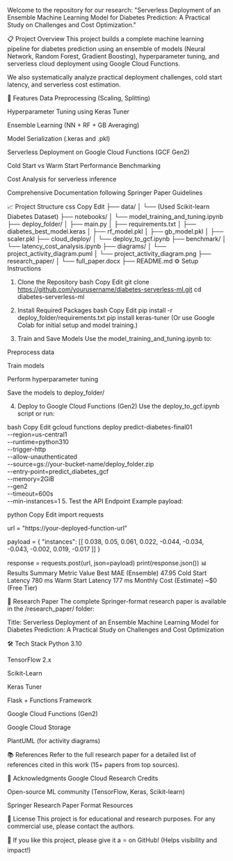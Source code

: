 Welcome to the repository for our research:
"Serverless Deployment of an Ensemble Machine Learning Model for Diabetes Prediction: A Practical Study on Challenges and Cost Optimization."


📋 Project Overview
This project builds a complete machine learning pipeline for diabetes prediction using an ensemble of models (Neural Network, Random Forest, Gradient Boosting), hyperparameter tuning, and serverless cloud deployment using Google Cloud Functions.

We also systematically analyze practical deployment challenges, cold start latency, and serverless cost estimation.

🚀 Features
Data Preprocessing (Scaling, Splitting)

Hyperparameter Tuning using Keras Tuner

Ensemble Learning (NN + RF + GB Averaging)

Model Serialization (.keras and .pkl)

Serverless Deployment on Google Cloud Functions (GCF Gen2)

Cold Start vs Warm Start Performance Benchmarking

Cost Analysis for serverless inference

Comprehensive Documentation following Springer Paper Guidelines

📈 Project Structure
css
Copy
Edit
├── data/
│   └── (Used Scikit-learn Diabetes Dataset)
├── notebooks/
│   └── model_training_and_tuning.ipynb
├── deploy_folder/
│   ├── main.py
│   ├── requirements.txt
│   ├── diabetes_best_model.keras
│   ├── rf_model.pkl
│   ├── gb_model.pkl
│   ├── scaler.pkl
├── cloud_deploy/
│   └── deploy_to_gcf.ipynb
├── benchmark/
│   └── latency_cost_analysis.ipynb
├── diagrams/
│   └── project_activity_diagram.puml
│   └── project_activity_diagram.png
├── research_paper/
│   └── full_paper.docx
├── README.md
⚙️ Setup Instructions
1. Clone the Repository
bash
Copy
Edit
git clone https://github.com/yourusername/diabetes-serverless-ml.git
cd diabetes-serverless-ml
2. Install Required Packages
bash
Copy
Edit
pip install -r deploy_folder/requirements.txt
pip install keras-tuner
(Or use Google Colab for initial setup and model training.)

3. Train and Save Models
Use the model_training_and_tuning.ipynb to:

Preprocess data

Train models

Perform hyperparameter tuning

Save the models to deploy_folder/

4. Deploy to Google Cloud Functions (Gen2)
Use the deploy_to_gcf.ipynb script or run:

bash
Copy
Edit
gcloud functions deploy predict-diabetes-final01 \
  --region=us-central1 \
  --runtime=python310 \
  --trigger-http \
  --allow-unauthenticated \
  --source=gs://your-bucket-name/deploy_folder.zip \
  --entry-point=predict_diabetes_gcf \
  --memory=2GiB \
  --gen2 \
  --timeout=600s \
  --min-instances=1
5. Test the API Endpoint
Example payload:

python
Copy
Edit
import requests

url = "https://your-deployed-function-url"

payload = {
    "instances": [[
        0.038, 0.05, 0.061, 0.022,
        -0.044, -0.034, -0.043, -0.002,
        0.019, -0.017
    ]]
}

response = requests.post(url, json=payload)
print(response.json())
📊 Results Summary
Metric	Value
Best MAE (Ensemble)	47.95
Cold Start Latency	780 ms
Warm Start Latency	177 ms
Monthly Cost (Estimate)	~$0 (Free Tier)

📜 Research Paper
The complete Springer-format research paper is available in the /research_paper/ folder:

Title: Serverless Deployment of an Ensemble Machine Learning Model for Diabetes Prediction: A Practical Study on Challenges and Cost Optimization

🛠️ Tech Stack
Python 3.10

TensorFlow 2.x

Scikit-Learn

Keras Tuner

Flask + Functions Framework

Google Cloud Functions (Gen2)

Google Cloud Storage

PlantUML (for activity diagrams)

📚 References
Refer to the full research paper for a detailed list of references cited in this work (15+ papers from top sources).

🤝 Acknowledgments
Google Cloud Research Credits

Open-source ML community (TensorFlow, Keras, Scikit-learn)

Springer Research Paper Format Resources

📢 License
This project is for educational and research purposes.
For any commercial use, please contact the authors.

📣
If you like this project, please give it a ⭐ on GitHub!
(Helps visibility and impact!)
